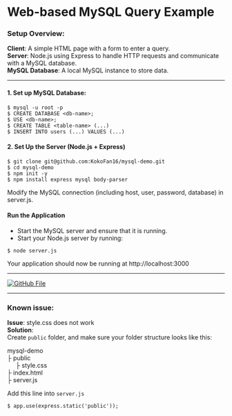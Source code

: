 # Web-based MySQL Query Example


### Setup Overview:
**Client**: A simple HTML page with a form to enter a query.  
**Server**: Node.js using Express to handle HTTP requests and communicate with a MySQL database.  
**MySQL Database**: A local MySQL instance to store data.

------------------

#### 1. Set up MySQL Database:

```
$ mysql -u root -p
$ CREATE DATABASE <db-name>;
$ USE <db-name>;
$ CREATE TABLE <table-name> (...)
$ INSERT INTO users (...) VALUES (...)
```

#### 2. Set Up the Server (Node.js + Express)
```
$ git clone git@github.com:KokoFan16/mysql-demo.git
$ cd mysql-demo
$ npm init -y
$ npm install express mysql body-parser
```
Modify the MySQL connection (including host, user, password, database) in server.js.  

#### Run the Application

-  Start the MySQL server and ensure that it is running.
-  Start your Node.js server by running:
```
$ node server.js
```
Your application should now be running at http://localhost:3000


------------------

[![GitHub File](https://img.youtube.com/vi/dQw4w9WgXcQ/0.jpg)](https://github.com/KokoFan16/mysql-demo/blob/main/query-example.mp4)

------------------

### Known issue:

**Issue**: style.css does not work   
**Solution**:    
Create ```public``` folder, and make sure your folder structure looks like this:

mysql-demo  
  ├ public  
   $~~~~$    ├ style.css  
  ├ index.html  
  ├ server.js  

Add this line into ```server.js```

```
$ app.use(express.static('public'));
```






